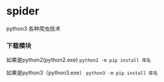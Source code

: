 # spider
python3 各种爬虫技术
### 下载模块

如果是python2(python2.exe)
`python2 -m pip install 库名`

如果是python3（python3.exe）
`python3 -m pip install 库名`